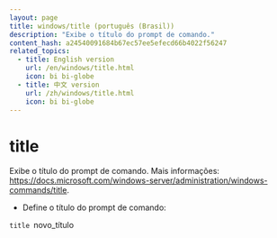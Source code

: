 ```yaml
---
layout: page
title: windows/title (português (Brasil))
description: "Exibe o título do prompt de comando."
content_hash: a24540091684b67ec57ee5efecd66b4022f56247
related_topics:
  - title: English version
    url: /en/windows/title.html
    icon: bi bi-globe
  - title: 中文 version
    url: /zh/windows/title.html
    icon: bi bi-globe
---
```

# title

Exibe o título do prompt de comando.
Mais informações: <https://docs.microsoft.com/windows-server/administration/windows-commands/title>.

- Define o título do prompt de comando:

`title `<span class="tldr-var badge badge-pill bg-dark-lm bg-white-dm text-white-lm text-dark-dm font-weight-bold">novo_título</span>
